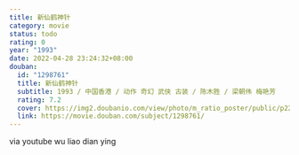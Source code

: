 ```yaml
---
title: 新仙鹤神针
category: movie
status: todo
rating: 0
year: "1993"
date: 2022-04-28 23:24:32+08:00
douban:
  id: "1298761"
  title: 新仙鹤神针
  subtitle: 1993 / 中国香港 / 动作 奇幻 武侠 古装 / 陈木胜 / 梁朝伟 梅艳芳
  rating: 7.2
  cover: https://img2.doubanio.com/view/photo/m_ratio_poster/public/p2289717171.jpg
  link: https://movie.douban.com/subject/1298761/
---
```


via youtube wu liao dian ying
